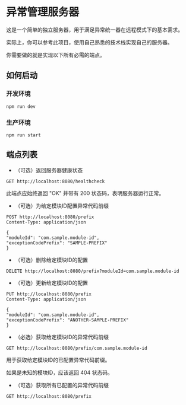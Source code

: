 # 异常管理服务器

这是一个简单的独立服务器，用于满足异常统一器在远程模式下的基本需求。

实际上，你可以参考此项目，使用自己熟悉的技术栈实现自己的服务器。

你需要做的就是实现以下所有必需的端点。

## 如何启动

### 开发环境

`npm run dev`

### 生产环境

`npm run start`

## 端点列表

* （可选）返回服务器健康状态

````http request
GET http://localhost:8080/healthcheck
````

此端点应始终返回 "OK" 并带有 200 状态码，表明服务器运行正常。

* （可选）为给定模块ID配置异常代码前缀

````http request
POST http://localhost:8080/prefix
Content-Type: application/json

{
"moduleId": "com.sample.module-id",
"exceptionCodePrefix": "SAMPLE-PREFIX"
}
````

* （可选）删除给定模块ID的配置

````http request
DELETE http://localhost:8080/prefix?moduleId=com.sample.module-id
````

* （可选）更新给定模块ID的配置

````http request
PUT http://localhost:8080/prefix
Content-Type: application/json

{
"moduleId": "com.sample.module-id",
"exceptionCodePrefix": "ANOTHER-SAMPLE-PREFIX"
}
````

* （必选）获取给定模块ID的异常代码前缀

````http request
GET http://localhost:8080/prefix/com.sample.module-id
````

用于获取给定模块ID的已配置异常代码前缀。

如果是未知的模块ID，应该返回 404 状态码。

* （可选）获取所有已配置的异常代码前缀

````http request
GET http://localhost:8080/prefix
````

